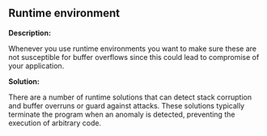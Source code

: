 Runtime environment
-------

**Description:**

Whenever you use runtime environments you want to make sure these are not susceptible for
buffer overflows since this could lead to compromise of your application.


**Solution:**

There are a number of runtime solutions that can detect stack corruption and buffer
overruns or guard against attacks. These solutions typically terminate the program
when an anomaly is detected, preventing the execution of arbitrary code.
